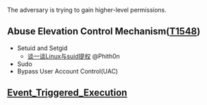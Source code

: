 The adversary is trying to gain higher-level permissions.

## Abuse Elevation Control Mechanism([T1548](https://attack.mitre.org/techniques/T1548/))
   - Setuid and Setgid
     - [谈一谈Linux与suid提权](https://www.leavesongs.com/PENETRATION/linux-suid-privilege-escalation.html)  @Phith0n
   - Sudo
   - Bypass User Account Control(UAC)

## [Event_Triggered_Execution](https://github.com/Jayway007/Offense-and-Deffense/blob/main/Offense/Red-Team/Persistence/Event_Triggered_Execution.md)
